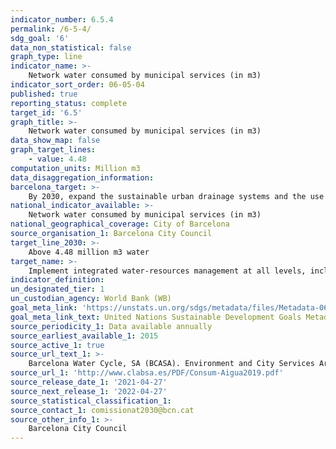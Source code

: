 ```yaml
---
indicator_number: 6.5.4
permalink: /6-5-4/
sdg_goal: '6'
data_non_statistical: false
graph_type: line
indicator_name: >-
    Network water consumed by municipal services (in m3)
indicator_sort_order: 06-05-04
published: true
reporting_status: complete
target_id: '6.5'
graph_title: >-
    Network water consumed by municipal services (in m3)
data_show_map: false
graph_target_lines:
    - value: 4.48 
computation_units: Million m3
data_disaggregation_information: 
barcelona_target: >-
    By 2030, expand the sustainable urban drainage systems and the use of groundwater
national_indicator_available: >-
    Network water consumed by municipal services (in m3)
national_geographical_coverage: City of Barcelona
source_organisation_1: Barcelona City Council
target_line_2030: >-
    Above 4.48 million m3 water
target_name: >-
    Implement integrated water-resources management at all levels, including cross-border cooperation, in any way that is appropriate
indicator_definition:
un_designated_tier: 1
un_custodian_agency: World Bank (WB)
goal_meta_link: 'https://unstats.un.org/sdgs/metadata/files/Metadata-06-05-04.pdf'
goal_meta_link_text: United Nations Sustainable Development Goals Metadata (pdf 894kB)
source_periodicity_1: Data available annually
source_earliest_available_1: 2015
source_active_1: true
source_url_text_1: >-
    Barcelona Water Cycle, SA (BCASA). Environment and City Services Area
source_url_1: 'http://www.clabsa.es/PDF/Consum-Aigua2019.pdf'
source_release_date_1: '2021-04-27'
source_next_release_1: '2022-04-27'
source_statistical_classification_1: 
source_contact_1: comissionat2030@bcn.cat
source_other_info_1: >-
    Barcelona City Council
---
```

